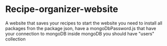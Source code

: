 # Recipe-organizer-website
A website that saves your recipes
to start the website you need to install all packages fron the package json, have a mongoDbPassword.js that have your connection to mongoDB inside mongoDB you should have "users" collection
